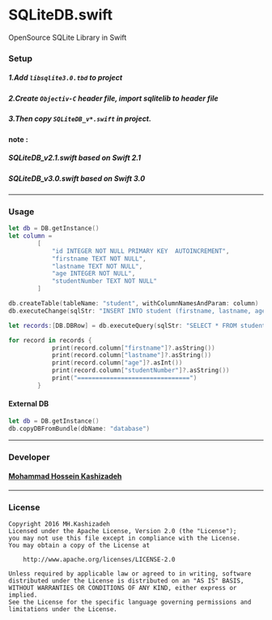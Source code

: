 # SQLiteDB.swift
OpenSource SQLite Library in Swift

### Setup 

##### 1.Add ```libsqlite3.0.tbd``` to project
##### 2.Create ```Objectiv-C``` header file, import sqlitelib to header file
##### 3.Then copy ```SQLiteDB_v*.swift``` in project.

#### note : 

##### SQLiteDB_v2.1.swift based on Swift  2.1
  
##### SQLiteDB_v3.0.swift based on Swift  3.0

----
### Usage
``` swift
let db = DB.getInstance()
let column =
        [
            "id INTEGER NOT NULL PRIMARY KEY  AUTOINCREMENT",
            "firstname TEXT NOT NULL",
            "lastname TEXT NOT NULL",
            "age INTEGER NOT NULL",
            "studentNumber TEXT NOT NULL"
        ]

db.createTable(tableName: "student", withColumnNamesAndParam: column)
db.executeChange(sqlStr: "INSERT INTO student (firstname, lastname, age, studentNumber) VALUES('Mohsen', 'Jahangiri', 30, '9150535')")

let records:[DB.DBRow] = db.executeQuery(sqlStr: "SELECT * FROM student ORDER BY studentNumber ASC")   

for record in records {
            print(record.column["firstname"]?.asString())
            print(record.column["lastname"]?.asString())
            print(record.column["age"]?.asInt())
            print(record.column["studentNumber"]?.asString())
            print("===============================")
        }
```

#### External DB
``` swift
let db = DB.getInstance()
db.copyDBFromBundle(dbName: "database")
```

----
### Developer
#### [Mohammad Hossein Kashizadeh](mailto:mh.kashizadeh@gmail.com)

----
### License
```
Copyright 2016 MH.Kashizadeh
Licensed under the Apache License, Version 2.0 (the "License");
you may not use this file except in compliance with the License.
You may obtain a copy of the License at

    http://www.apache.org/licenses/LICENSE-2.0

Unless required by applicable law or agreed to in writing, software
distributed under the License is distributed on an "AS IS" BASIS,
WITHOUT WARRANTIES OR CONDITIONS OF ANY KIND, either express or implied.
See the License for the specific language governing permissions and
limitations under the License.
```
